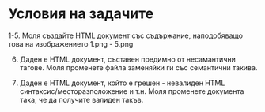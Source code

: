 # Условия на задачите

1-5. Моля създайте HTML документ със съдържание, наподобяващо това на изображението 1.png - 5.png

6. Даден е HTML документ, съставен предимно от несамантични тагове. Моля променете файла заменяйки ги със семантични такива.

7. Даден е HTML документ, който е грешен - невалиден HTML синтаксис/месторазположение и т.н.
Моля променете документа така, че да получите валиден такъв.
